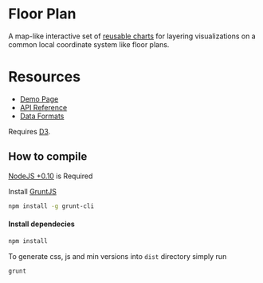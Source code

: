 # Floor Plan

A map-like interactive set of [reusable charts](http://bost.ocks.org/mike/chart/) for layering visualizations on a common local coordinate system like floor plans.

# Resources

 * [Demo Page](http://dciarletta.github.com/d3-floorplan/) 
 * [API Reference](http://github.com/dciarletta/d3-floorplan/wiki/API-Reference)
 * [Data Formats](http://github.com/dciarletta/d3-floorplan/wiki/Data-Formats)

Requires [D3](http://mbostock.github.com/d3/).

## How to compile

[NodeJS +0.10](http://nodejs.org) is Required

Install [GruntJS](http://gruntjs.com/getting-started)
```bash
npm install -g grunt-cli
```

#### Install dependecies

```bash
npm install
```

To generate css, js and min versions into `dist` directory simply run  

```bash
grunt
```